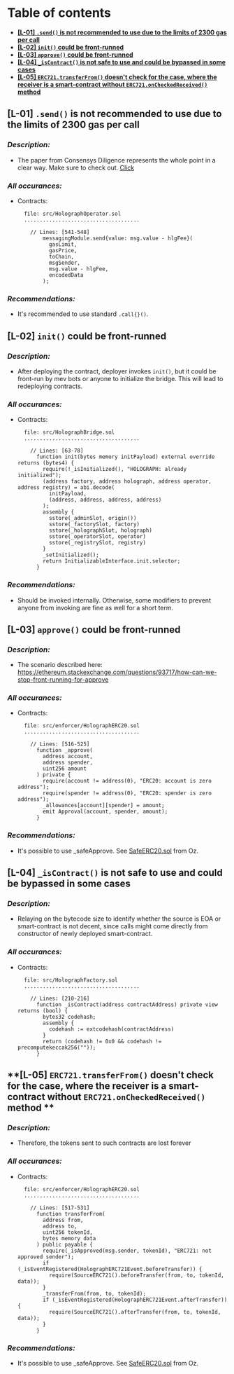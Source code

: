 # Table of contents

- **[[L-01] `.send()` is not recommended to use due to the limits of 2300 gas per call](L-01)**
- **[[L-02] `init()` could be front-runned](L-02)**
- **[[L-03] `approve()` could be front-runned](L-03)**
- **[[L-04] `_isContract()` is not safe to use and could be bypassed in some cases](L-04)**
- **[[L-05] `ERC721.transferFrom()` doesn't check for the case, where the receiver is a smart-contract without `ERC721.onCheckedReceived()` method](L-05)**


## **[L-01] `.send()` is not recommended to use due to the limits of 2300 gas per call**<a name="L-01"></a>

### ***Description:***
  - The paper from Consensys Diligence represents the whole point in a clear way. Make sure to check out. [Click](https://consensys.net/diligence/blog/2019/09/stop-using-soliditys-transfer-now/)

### ***All occurances:***

  - Contracts:
  
    ```Solidity
      file: src/HolographOperator.sol 
      .....................................
      
        // Lines: [541-548]
            messagingModule.send{value: msg.value - hlgFee}(
              gasLimit,
              gasPrice,
              toChain,
              msgSender,
              msg.value - hlgFee,
              encodedData
            );

### ***Recommendations:***
  - It's recommended to use standard `.call{}()`.

## **[L-02] `init()` could be front-runned**<a name="L-02"></a>

### ***Description:***
  - After deploying the contract, deployer invokes `init()`, but it could be front-run by mev bots or anyone to initialize the bridge. This will lead to redeploying contracts. 

### ***All occurances:***

  - Contracts:
  
    ```Solidity
      file: src/HolographBridge.sol 
      .....................................
      
        // Lines: [63-78]
          function init(bytes memory initPayload) external override returns (bytes4) {
            require(!_isInitialized(), "HOLOGRAPH: already initialized");
            (address factory, address holograph, address operator, address registry) = abi.decode(
              initPayload,
              (address, address, address, address)
            );
            assembly {
              sstore(_adminSlot, origin())
              sstore(_factorySlot, factory)
              sstore(_holographSlot, holograph)
              sstore(_operatorSlot, operator)
              sstore(_registrySlot, registry)
            }
            _setInitialized();
            return InitializableInterface.init.selector;
          }

### ***Recommendations:***
  - Should be invoked internally. Otherwise, some modifiers to prevent anyone from invoking are fine as well for a short term. 

## **[L-03] `approve()` could be front-runned**<a name="L-03"></a>

### ***Description:***
  - The scenario described here: https://ethereum.stackexchange.com/questions/93717/how-can-we-stop-front-running-for-approve 

### ***All occurances:***

  - Contracts:
  
    ```Solidity
      file: src/enforcer/HolographERC20.sol 
      .....................................
      
        // Lines: [516-525]
          function _approve(
            address account,
            address spender,
            uint256 amount
          ) private {
            require(account != address(0), "ERC20: account is zero address");
            require(spender != address(0), "ERC20: spender is zero address");
            _allowances[account][spender] = amount;
            emit Approval(account, spender, amount);
          }

### ***Recommendations:***
  - It's possible to use _safeApprove. See [SafeERC20.sol](https://github.com/OpenZeppelin/openzeppelin-contracts/blob/master/contracts/token/ERC20/utils/SafeERC20.sol) from Oz. 

## **[L-04] `_isContract()` is not safe to use and could be bypassed in some cases**<a name="L-04"></a>

### ***Description:***
  - Relaying on the bytecode size to identify whether the source is EOA or smart-contract is not decent, since calls might come directly from constructor of newly deployed smart-contract.  

### ***All occurances:***

  - Contracts:
  
    ```Solidity
      file: src/HolographFactory.sol 
      .....................................
      
        // Lines: [210-216]
          function _isContract(address contractAddress) private view returns (bool) {
            bytes32 codehash;
            assembly {
              codehash := extcodehash(contractAddress)
            }
            return (codehash != 0x0 && codehash != precomputekeccak256(""));
          }
    ```
## **[L-05] `ERC721.transferFrom()` doesn't check for the case, where the receiver is a smart-contract without `ERC721.onCheckedReceived()` method **<a name="L-05"></a>


### ***Description:***
  - Therefore, the tokens sent to such contracts are lost forever 

### ***All occurances:***

  - Contracts:
  
    ```Solidity
      file: src/enforcer/HolographERC20.sol 
      .....................................
      
        // Lines: [517-531]
          function transferFrom(
            address from,
            address to,
            uint256 tokenId,
            bytes memory data
          ) public payable {
            require(_isApproved(msg.sender, tokenId), "ERC721: not approved sender");
            if (_isEventRegistered(HolographERC721Event.beforeTransfer)) {
              require(SourceERC721().beforeTransfer(from, to, tokenId, data));
            }
            _transferFrom(from, to, tokenId);
            if (_isEventRegistered(HolographERC721Event.afterTransfer)) {
              require(SourceERC721().afterTransfer(from, to, tokenId, data));
            }
          }

### ***Recommendations:***
  - It's possible to use _safeApprove. See [SafeERC20.sol](https://github.com/OpenZeppelin/openzeppelin-contracts/blob/master/contracts/token/ERC20/utils/SafeERC20.sol) from Oz. 
